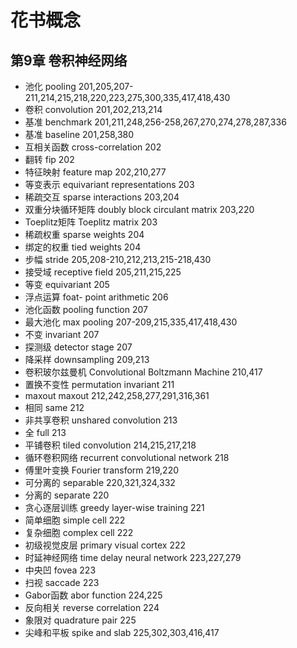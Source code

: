 # 花书概念
## 第9章 卷积神经网络
 - 池化 pooling 201,205,207-211,214,215,218,220,223,275,300,335,417,418,430
 - 卷积 convolution 201,202,213,214
 - 基准 benchmark 201,211,248,256-258,267,270,274,278,287,336
 - 基准 baseline 201,258,380
 - 互相关函数  cross-correlation 202
 - 翻转 fip 202
 - 特征映射 feature map 202,210,277
 - 等变表示 equivariant representations 203
 - 稀疏交互 sparse interactions 203,204
 - 双重分块循环矩阵 doubly block circulant matrix 203,220
 - Toeplitz矩阵 Toeplitz matrix 203
 - 稀疏权重 sparse weights 204
 - 绑定的权重 tied weights 204
 - 步幅 stride 205,208-210,212,213,215-218,430
 - 接受域 receptive field 205,211,215,225
 - 等变 equivariant 205
 - 浮点运算 foat- point arithmetic 206
 - 池化函数 pooling function 207
 - 最大池化 max pooling 207-209,215,335,417,418,430
 - 不变 invariant 207
 - 探测级 detector stage 207
 - 降采样 downsampling 209,213
 - 卷积玻尔兹曼机 Convolutional Boltzmann Machine 210,417
 - 置换不变性 permutation invariant 211
 - maxout maxout 212,242,258,277,291,316,361
 - 相同 same 212
 - 非共享卷积 unshared convolution 213
 - 全 full 213
 - 平铺卷积 tiled convolution 214,215,217,218
 - 循环卷积网络 recurrent convolutional network 218
 - 傅里叶变换 Fourier transform 219,220
 - 可分离的 separable 220,321,324,332
 - 分离的 separate 220
 - 贪心逐层训练 greedy layer-wise training 221
 - 简单细胞 simple cell 222
 - 复杂细胞 complex cell 222
 - 初级视觉皮层 primary visual cortex 222
 - 时延神经网络 time delay neural network 223,227,279
 - 中央凹 fovea 223
 - 扫视 saccade 223
 - Gabor函数 abor function 224,225
 - 反向相关 reverse correlation 224
 - 象限对 quadrature pair 225
 - 尖峰和平板 spike and slab 225,302,303,416,417